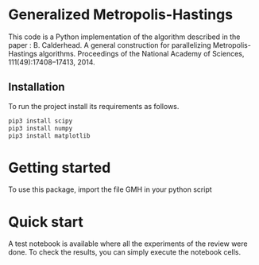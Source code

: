 # Generalized Metropolis-Hastings

This code is a Python implementation of the algorithm described in the paper : 
B. Calderhead. A general construction for parallelizing Metropolis-Hastings algorithms. Proceedings of the National Academy of Sciences, 111(49):17408–17413, 2014.

## Installation

To run the project install its requirements as follows.

```bash
pip3 install scipy
pip3 install numpy
pip3 install matplotlib

```

# Getting started

To use this package, import the file GMH in your python script

# Quick start

A test notebook is available where all the experiments of the review were done. To check the results, you can simply execute the notebook cells.
